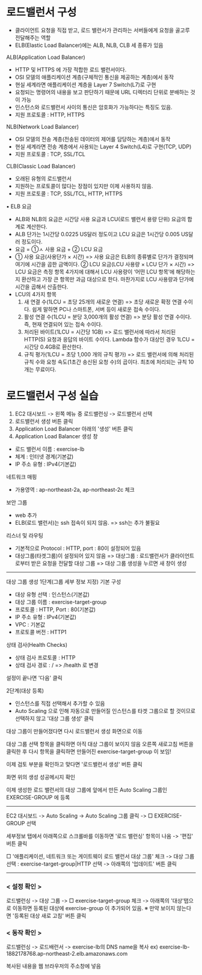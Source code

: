 # 로드밸런서 구성
- 클라이언트 요청을 직접 받고, 로드 밸런서가 관리하는 서버들에게 요청을 골고루 전달해주는 역할
- ELB(Elastic Load Balancer)에는 ALB, NLB, CLB 세 종류가 있음

ALB(Application Load Balancer)
- HTTP 및 HTTPS 에 가장 적합한 로드 밸런서이다.
- OSI 모델의 애플리케이션 계층(구체적인 통신을 제공하는 계층)에서 동작
- 현실 세계라면 애플리케이션 계층을 Layer 7 Switch(L7)로 구현
- 요청되는 명령어의 내용을 보고 판단하기 때문에 URL 디렉터리 단위로 분배하는 것이 가능
- 인스턴스와 로드밸런서 사이의 통신은 암호화가 가능하다는 특징도 있음.
- 지원 프로토콜 : HTTP, HTTPS

NLB(Network Load Balancer)
- OSI 모델의 전송 계층(전송된 데이터의 제어를 담당하는 계층)에서 동작
- 현실 세계라면 전송 계층에서 사용되는 Layer 4 Switch(L4)로 구현(TCP, UDP) 
- 지원 프로토콜 : TCP, SSL/TCL

CLB(Classic Load Balancer)
- 오래된 유형의 로드밸런서
- 지원하는 프로토콜이 많다는 장점이 있지만 이제 사용하지 않음.
- 지원 프로토콜 : TCP, SSL/TCL, HTTP, HTTPS

▪ ELB 요금
 - ALB와 NLB의 요금은 시간당 사용 요금과 LCU(로드 밸런서 용량 단위) 요금의 합계로 계산한다.
 - ALB 단가는 1시간당 0.0225 US달러 정도이고 LCU 요금은 1시간당 0.005 US달러 정도이다.
 - 요금 = ①ㅅ 사용 요금 + ② LCU 요금
 - ① 사용 요금(사용단가 × 시간)
   => 사용 요금은 ELB의 종류별로 단가가 결정되며 여기에 시간을 곱한 금액이다.
   ② LCU 요금(LCU 사용량 × LCU 단가 × 시간)
   => LCU 요금은 측정 항목 4가지에 대해서 LCU 사용량이 ‘어떤 LCU 항목’에 해당하는지 환산하고 가장 큰 항목만 과금 대상으로 한다. 마찬가지로 LCU 사용량과 단가에 시간을 곱해서 산출한다.
 - LCU의 4가지 항목
   1) 새 연결 수(1LCU = 초당 25개의 새로운 연결)
      => 초당 새로운 확정 연결 수이다. 쉽게 말하면 PC나 스마트폰, 서버 등이 새로운 접속 수이다.
   2) 활성 연결 수(1LCU = 분당 3,000개의 활성 연결)
      => 분당 활성 연결 수이다. 즉, 현재 연결되어 있는 접속 수이다.
   3) 처리된 바이트(1LCU = 시간당 1GB)
      => 로드 밸런서에 따라서 처리된 HTTP(S) 요청과 응답의 바이트 수이다. Lambda 함수가 대상인 경우 1LCU = 시간당 0.4GB로 환산한다.
   4) 규칙 평가(1LCU = 초당 1,000 개의 규칙 평가)
      => 로드 밸런서에 의해 처리된 규칙 수와 요청 속도(1초간 송신된 요청 수)의 곱이다. 최초에 처리되는 규칙 10개는 무료이다.

# 로드밸런서 구성 실습

1. EC2 대시보드 -> 왼쪽 메뉴 중 로드밸런싱 -> 로드밸런서 선택
2. 로드밸런서 생성 버튼 클릭
3. Application Load Balancer 아래의 '생성' 버튼 클릭
4. Application Load Balancer 생성 창
- 로드 밸런서 이름 : exercise-lb
- 체계 : 인터넷 경계(기본값)
- IP 주소 유형 : IPv4(기본값)

네트워크 매핑
- 가용영역 : ap-northeast-2a, ap-northeast-2c 체크

보안 그룹
- web 추가
- ELB(로드 밸런서)는 ssh 접속이 되지 않음.
=> ssh는 추가 불필요

리스너 및 라우팅
- 기본적으로 Protocol : HTTP, port : 80이 설정되어 있음
- 대상그룹(타겟그룹)이 설정되어 있지 않음
=> 대상그룹 : 로드밸런서가 클라이언트로부터 받은 요청을 전달할 대상 그룹
=> 대상 그룹 생성을 누르면 새 창이 생성

-----------------------------------------------------
대상 그룹 생성
1단계(그룹 세부 정보 지정)
기본 구성
- 대상 유형 선택 : 인스턴스(기본값)
- 대상 그룹 이름 : exercise-target-group
- 프로토콜 : HTTP, Port : 80(기본값)
- IP 주소 유형 : IPv4(기본값)
- VPC : 기본값
- 프로토콜 버전 : HTTP1

상태 검사(Health Checks)
- 상태 검사 프로토콜 : HTTP
- 상태 검사 경로 : / => /health 로 변경

설정이 끝나면 '다음' 클릭

2단계(대상 등록)
- 인스턴스를 직접 선택해서 추가할 수 있음
- Auto Scaling 으로 인해 자동으로 만들어질 인스턴스를 타겟 그룹으로 할 것이므로
  선택하지 않고 '대상 그룹 생성' 클릭

대상 그룹이 만들어졌다면 다시 로드밸런서 생성 화면으로 이동

대상 그룹 선택 항목을 클릭하면 아직 대상 그룹이 보이지 않음
오른쪽 새로고침 버튼을 클릭한 후 다시 항목을 클릭하면 만들어진 exercise-target-group 이 보임!

이제 검토 부분을 확인하고 맞다면 '로드밸런서 생성' 버튼 클릭

화면 위의 생성 성공메시지 확인

이제 생성한 로드 밸런서의 대상 그룹에 앞에서 만든 Auto Scaling 그룹인 EXERCISE-GROUP 에 등록

---

EC2 대시보드 -> Auto Scaling -> Auto Scaling 그룹 클릭 -> □ EXERCISE-GROUP 선택

세부정보 탭에서 아래쪽으로 스크롤바를 이동하면 '로드 밸런싱' 항목이 나옴 -> '편집' 버튼 클릭

□ '애플리케이션, 네트워크 또는 게이트웨이 로드 밸런서 대상 그룹' 체크 -> 대상 그룹 선택 : exercise-target-group|HTTP 선택 -> 아래쪽의 '업데이트' 버튼 클릭

---

### < 설정 확인 >
로드밸런싱 -> 대상 그룹 -> □ exercise-target-group 체크 -> 아래쪽의 '대상'탭으로 이동하면 등록된 대상에 exercise-group 이 추가되어 있음.
※ 만약 보이지 않는다면 '등록된 대상 새로 고침' 버튼 클릭

### < 동작 확인 >
로드밸런싱 -> 로드배런서 -> exercise-lb의 DNS name을 복사
ex) exercise-lb-1882178768.ap-northeast-2.elb.amazonaws.com

복사된 내용을 웹 브라우저의 주소창에 넣음
